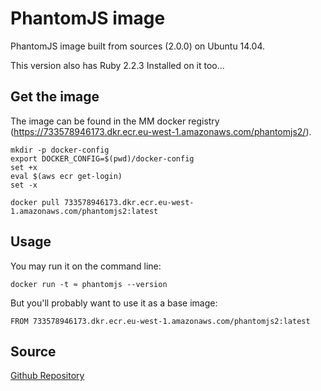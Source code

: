 # PhantomJS image

PhantomJS image built from sources (2.0.0) on Ubuntu 14.04.

This version also has Ruby 2.2.3 Installed on it too...

## Get the image

The image can be found in the MM docker registry (https://733578946173.dkr.ecr.eu-west-1.amazonaws.com/phantomjs2/).

```
mkdir -p docker-config
export DOCKER_CONFIG=$(pwd)/docker-config
set +x
eval $(aws ecr get-login)
set -x

docker pull 733578946173.dkr.ecr.eu-west-1.amazonaws.com/phantomjs2:latest
```
## Usage

You may run it on the command line:

```
docker run -t ≈ phantomjs --version
```

But you'll probably want to use it as a base image:

```
FROM 733578946173.dkr.ecr.eu-west-1.amazonaws.com/phantomjs2:latest
```

## Source

[Github Repository](https://github.com/mergermarket/docker-phantomjs)
